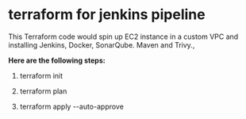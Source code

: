 # terraform for jenkins pipeline
This Terraform code would spin up EC2 instance in a custom VPC and installing Jenkins, Docker, SonarQube. Maven and Trivy.,

**Here are the following steps:**

1. terraform init

2. terraform plan

3. terraform apply --auto-approve
